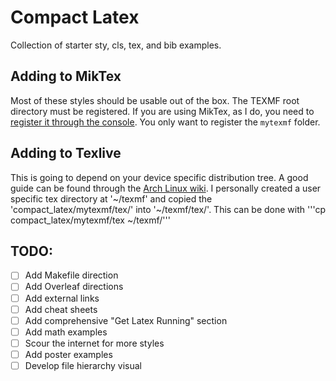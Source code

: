 # Compact Latex
Collection of starter sty, cls, tex, and bib examples.

## Adding to MikTex
Most of these styles should be usable out of the box. The TEXMF root directory
must be registered. If you are using MikTex, as I do, you need to [register it
through the console](https://tex.stackexchange.com/questions/1137/where-do-i-place-my-own-sty-or-cls-files-to-make-them-available-to-all-my-te).
You only want to register the `mytexmf` folder.

## Adding to Texlive
This is going to depend on your device specific distribution tree. A good guide 
can be found through the [Arch Linux wiki](wiki.archlinux.org/title/TeX_Live). 
I personally created a user specific tex directory at '~/texmf' and copied the
'compact\_latex/mytexmf/tex/' into '~/texmf/tex/'. This can be done with
'''cp compact\_latex/mytexmf/tex ~/texmf/'''

## TODO:

- [ ] Add Makefile direction
- [ ] Add Overleaf directions
- [ ] Add external links
- [ ] Add cheat sheets
- [ ] Add comprehensive "Get Latex Running" section
- [ ] Add math examples
- [ ] Scour the internet for more styles
- [ ] Add poster examples
- [ ] Develop file hierarchy visual
